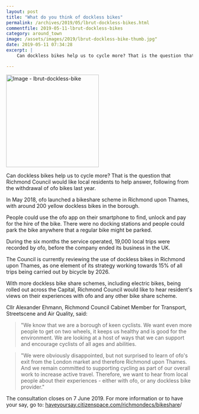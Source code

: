 ```yaml
---
layout: post
title: "What do you think of dockless bikes"
permalink: /archives/2019/05/lbrut-dockless-bikes.html
commentfile: 2019-05-11-lbrut-dockless-bikes
category: around_town
image: /assets/images/2019/lbrut-dockless-bike-thumb.jpg"
date: 2019-05-11 07:34:28
excerpt: |
    Can dockless bikes help us to cycle more? That is the question that Richmond Council would like local residents to help answer, following from the withdrawal of ofo bikes last year.

---
```


<a href="/assets/images/2019/lbrut-dockless-bike.jpg" title="Click for a larger image"><img src="/assets/images/2019/lbrut-dockless-bike-thumb.jpg" width="250" alt="Image - lbrut-dockless-bike"  class="photo right"/></a>


Can dockless bikes help us to cycle more? That is the question that Richmond Council would like local residents to help answer, following from the withdrawal of ofo bikes last year.

In May 2018, ofo launched a bikeshare scheme in Richmond upon Thames, with around 200 yellow dockless bikes in the borough.

People could use the ofo app on their smartphone to find, unlock and pay for the hire of the bike.  There were no docking stations and people could park the bike anywhere that a regular bike might be parked.

During the six months the service operated, 19,000 local trips were recorded by ofo, before the company ended its business in the UK.

The Council is currently reviewing the use of dockless bikes in Richmond upon Thames, as one element of its strategy working towards 15% of all trips being carried out by bicycle by 2026.

With more dockless bike share schemes, including electric bikes, being rolled out across the Capital, Richmond Council would like to hear resident's views on their experiences with ofo and any other bike share scheme.

Cllr Alexander Ehmann, Richmond Council Cabinet Member for Transport, Streetscene and Air Quality, said:

> "We know that we are a borough of keen cyclists. We want even more people to get on two wheels, it keeps us healthy and is good for the environment. We are looking at a host of ways that we can support and encourage cyclists of all ages and abilities.


> "We were obviously disappointed, but not surprised to learn of ofo's exit from the London market and therefore Richmond upon Thames. And we remain committed to supporting cycling as part of our overall work to increase active travel. Therefore, we want to hear from local people about their experiences - either with ofo, or any dockless bike provider."


The consultation closes on 7 June 2019. For more information or to have your say, go to: [haveyoursay.citizenspace.com/richmondecs/bikeshare](https://haveyoursay.citizenspace.com/richmondecs/bikeshare)/
